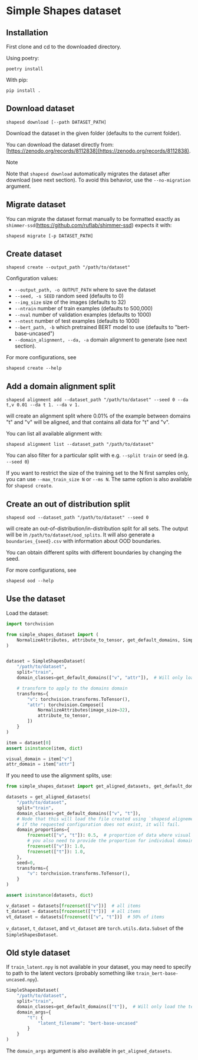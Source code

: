 
# Simple Shapes dataset

## Installation
First clone and cd to the downloaded directory.

Using poetry:

```
poetry install
```

With pip:
```
pip install .
```

## Download dataset

```
shapesd download [--path DATASET_PATH]
```
Download the dataset in the given folder (defaults to the current folder).

You can download the dataset directly from:
[https://zenodo.org/records/8112838](https://zenodo.org/records/8112838).

> [!NOTE]
> Note that `shapesd download` automatically migrates the dataset after download (see
> next section).
> To avoid this behavior, use the `--no-migration` argument.


## Migrate dataset
You can migrate the dataset format manually to be formatted exactly as
`shimmer-ssd`(https://github.com/ruflab/shimmer-ssd) expects it with:
```
shapesd migrate [-p DATASET_PATH]
```

## Create dataset
```
shapesd create --output_path "/path/to/dataset"
```
Configuration values:
- `--output_path, -o OUTPUT_PATH` where to save the dataset
- `--seed, -s SEED` random seed (defaults to 0)
- `--img_size` size of the images (defaults to 32)
- `--ntrain` number of train examples (defaults to 500,000)
- `--nval` number of validation examples (defaults to 1000)
- `--ntest` number of test examples (defaults to 1000)
- `--bert_path, -b` which pretrained BERT model to use (defaults to "bert-base-uncased")
- `--domain_alignment, --da, -a` domain alignment to generate (see next section).

For more configurations, see
```
shapesd create --help
```

## Add a domain alignment split
```
shapesd alignment add --dataset_path "/path/to/dataset" --seed 0 --da t,v 0.01 --da t 1. --da v 1.
```
will create an alignment split where 0.01% of the example between domains "t" and "v" will
be aligned, and that contains all data for "t" and "v".

You can list all available alignment with:
```
shapesd alignment list --dataset_path "/path/to/dataset"
```
You can also filter for a particular split with e.g. `--split train` or seed 
(e.g. `--seed 0`)

If you want to restrict the size of the training set to the N first samples only, you
can use `--max_train_size N` or `--ms N`. The same option is also available for `shapesd create`.

## Create an out of distribution split
```
shapesd ood --dataset_path "/path/to/dataset" --seed 0
```
will create an out-of-distribution/in-distribution split for all sets. The output will
be in `/path/to/dataset/ood_splits`. It will also generate a `boundaries_{seed}.csv`
with information about OOD boundaries.

You can obtain different splits with different boundaries by changing the seed.

For more configurations, see
```
shapesd ood --help
```


## Use the dataset
Load the dataset:
```python
import torchvision

from simple_shapes_dataset import (
    NormalizeAttributes, attribute_to_tensor, get_default_domains, SimpleShapesDataset
)


dataset = SimpleShapesDataset(
    "/path/to/dataset",
    split="train",
    domain_classes=get_default_domains(["v", "attr"]),  # Will only load the visual and attr domains

    # transform to apply to the domains domain
    transforms={
        "v": torchvision.transforms.ToTensor(),
        "attr": torchvision.Compose([
            NormalizeAttributes(image_size=32),
            attribute_to_tensor,
        ])
    }
)

item = dataset[0]
assert isinstance(item, dict)

visual_domain = item["v"]
attr_domain = item["attr"]
```

If you need to use the alignment splits, use:
```python
from simple_shapes_dataset import get_aligned_datasets, get_default_domains

datasets = get_aligned_datasets(
    "/path/to/dataset",
    split="train",
    domain_classes=get_default_domains(["v", "t"]),
    # Node that this will load the file created using `shapesd alignement`
    # if the requested configuration does not exist, it will fail.
    domain_proportions={
        frozenset(["v", "t"]): 0.5,  # proportion of data where visual and text are aligned
        # you also need to provide the proportion for individual domains.
        frozenset(["v"]): 1.0,
        frozenset(["t"]): 1.0,
    },
    seed=0,
    transforms={
        "v": torchvision.transforms.ToTensor(),
    }
)

assert isinstance(datasets, dict)

v_dataset = datasets[frozenset(["v"])]  # all items
t_dataset = datasets[frozenset(["t"])]  # all items
vt_dataset = datasets[frozenset(["v", "t"])]  # 50% of items
```

`v_dataset`, `t_dataset`, and `vt_dataset` are `torch.utils.data.Subset` of
the `SimpleShapesDataset`.

## Old style dataset
If `train_latent.npy` is not available in your dataset, you may need to specify to path
to the latent vectors (probably something like `train_bert-base-uncased.npy`).


```python
SimpleShapesDataset(
    "/path/to/dataset",
    split="train",
    domain_classes=get_default_domains(["t"]),  # Will only load the text domain
    domain_args={
        "t": {
            "latent_filename": "bert-base-uncased"
        }
    }
)
```
The `domain_args` argument is also available in `get_aligned_datasets`.
